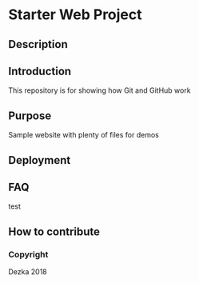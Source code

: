 # Starter Web Project

## Description

## Introduction

This repository is for showing how Git and GitHub work

## Purpose

Sample website with plenty of files for demos

## Deployment

## FAQ

test

## How to contribute

### Copyright

Dezka 2018
